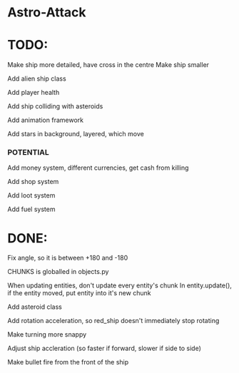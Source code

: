 # Astro-Attack


# TODO:
Make ship more detailed, have cross in the centre
Make ship smaller

Add alien ship class

Add player health

Add ship colliding with asteroids

Add animation framework

Add stars in background, layered, which move

### POTENTIAL ###

Add money system, different currencies, get cash from killing

Add shop system

Add loot system

Add fuel system


# DONE:
Fix angle, so it is between +180 and -180

CHUNKS is globalled in objects.py

When updating entities, don't update every entity's chunk 
In entity.update(), if the entity moved, put entity into it's new chunk

Add asteroid class

Add rotation acceleration, so red_ship doesn't immediately stop rotating

Make turning more snappy

Adjust ship accleration (so faster if forward, slower if side to side)

Make bullet fire from the front of the ship
